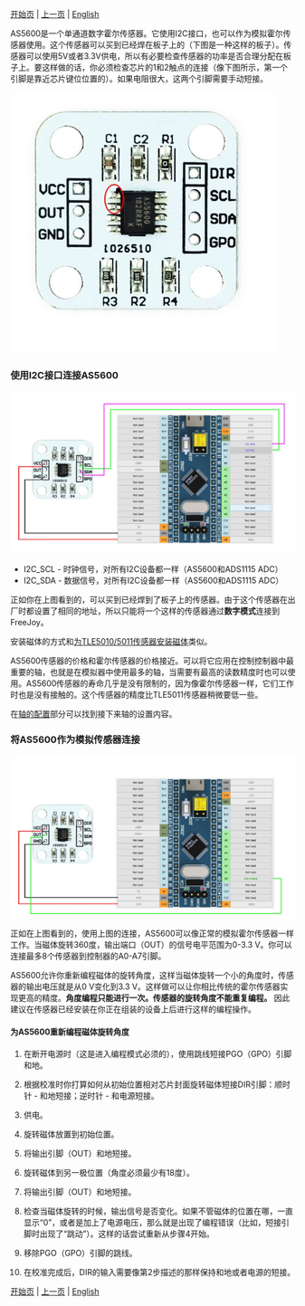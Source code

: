 

[开始页](../README.md) | [上一页](./轴的连接.md) | [English](../eng/AS5600-connection.md)

AS5600是一个单通道数字霍尔传感器。它使用I2C接口，也可以作为模拟霍尔传感器使用。这个传感器可以买到已经焊在板子上的（下图是一种这样的板子）。传感器可以使用5V或者3.3V供电，所以有必要检查传感器的功率是否合理分配在板子上。要这样做的话，你必须检查芯片的1和2触点的连接（像下图所示，第一个引脚是靠近芯片键位位置的）。如果电阻很大，这两个引脚需要手动短接。

![](../images/A1.3.0.jpg)

### 使用I2C接口连接AS5600

![](../images/A1.3.jpg)

* I2C_SCL - 时钟信号，对所有I2C设备都一样（AS5600和ADS1115 ADC）
* I2C_SDA - 数据信号，对所有I2C设备都一样（AS5600和ADS1115 ADC）

正如你在上图看到的，可以买到已经焊到了板子上的传感器。由于这个传感器在出厂时都设置了相同的地址，所以只能将一个这样的传感器通过**数字模式**连接到FreeJoy。

安装磁体的方式和[为TLE5010/5011传感器安装磁体](./TLE501x的连接.md)类似。

AS5600传感器的价格和霍尔传感器的价格接近。可以将它应用在控制控制器中最重要的轴，也就是在模拟器中使用最多的轴，当需要有最高的读数精度时也可以使用。AS5600传感器的寿命几乎是没有限制的，因为像霍尔传感器一样，它们工作时也是没有接触的。这个传感器的精度比TLE5011传感器稍微要低一些。

在[轴的配置](./轴的配置.md)部分可以找到接下来轴的设置内容。

### 将AS5600作为模拟传感器连接

![](../images/A1.3.1.jpg)

正如在上图看到的，使用上图的连接，AS5600可以像正常的模拟霍尔传感器一样工作。当磁体旋转360度，输出端口（OUT）的信号电平范围为0-3.3 V。你可以连接最多8个传感器到控制器的A0-A7引脚。

AS5600允许你重新编程磁体的旋转角度，这样当磁体旋转一个小的角度时，传感器的输出电压就是从0 V变化到3.3 V。这样做可以让你相比传统的霍尔传感器实现更高的精度。**角度编程只能进行一次。传感器的旋转角度不能重复编程。** 因此建议在传感器已经安装在你正在组装的设备上后进行这样的编程操作。

#### 为AS5600重新编程磁体旋转角度

1. 在断开电源时（这是进入编程模式必须的），使用跳线短接PGO（GPO）引脚和地。

2. 根据校准时你打算如何从初始位置相对芯片封面旋转磁体短接DIR引脚：顺时针 - 和地短接；逆时针 - 和电源短接。

3. 供电。

4. 旋转磁体放置到初始位置。

5. 将输出引脚（OUT）和地短接。

6. 旋转磁体到另一极位置（角度必须最少有18度）。

7. 将输出引脚（OUT）和地短接。

8. 检查当磁体旋转的时候，输出信号是否变化。如果不管磁体的位置在哪，一直显示“0”，或者是加上了电源电压，那么就是出现了编程错误（比如，短接引脚时出现了“跳动”）。这样的话尝试重新从步骤4开始。

9. 移除PGO（GPO）引脚的跳线。

10. 在校准完成后，DIR的输入需要像第2步描述的那样保持和地或者电源的短接。


[开始页](../README.md) | [上一页](./轴的连接.md) | [English](../eng/AS5600-connection.md)
